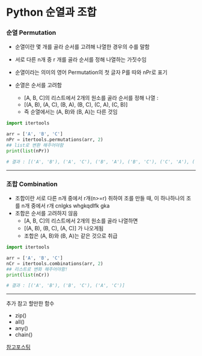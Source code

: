 # Python 순열과 조합

### 순열 Permutation
- 순열이란 몇 개를 골라 순서를 고려해 나열한 경우의 수를 말함
- 서로 다른 n개 중 r 개를 골라 순서를 정해 나열하는 가짓수임
- 순열이라는 의미의 영어 Permutation의 첫 글자 P를 따와 nPr로 표기

- 순열은 순서를 고려함
    - [A, B, C]의 리스트에서 2개의 원소를 골라 순서를 정해 나열 :
    - [(A, B), (A, C), (B, A), (B, C), (C, A), (C, B)]
    - 즉 순열에서는 (A, B)와 (B, A)는 다른 것임

```python
import itertools

arr = ['A', 'B', 'C']
nPr = itertools.permutations(arr, 2)
## list로 변환 해주어야함
print(list(nPr))

# 결과 : [('A', 'B'), ('A', 'C'), ('B', 'A'), ('B', 'C'), ('C', 'A'), ('C', 'B')]
```

---
### 조합 Combination
- 조합이란 서로 다른 n개 중에서 r개(n>=r) 취하여 조를 만들 때, 이 하나하나의 조를 n개 중에서 r개 cnlgks whgkqdlfk gka
- 조합은 순서를 고려하지 않음
    - [A, B, C]의 리스트에서 2개의 원소를 골라 나열하면
    - [(A, B), (B, C), (A, C)] 가 나오게됨
    - 조합은 (A, B)와 (B, A)는 같은 것으로 취급

```Python
import itertools

arr = ['A', 'B', 'C']
nCr = itertools.combinations(arr, 2)
## 리스트로 변화 해주어야함!
print(list(nCr))

# 결과 : [('A', 'B'), ('B', 'C'), ('A', 'C')]
```
---
추가 참고 할만한 함수
- zip()
- all()
- any()
- chain()

[참고포스팅](https://velog.io/@dramatic/Python-permutation-combination-%EC%88%9C%EC%97%B4%EA%B3%BC-%EC%A1%B0%ED%95%A9)